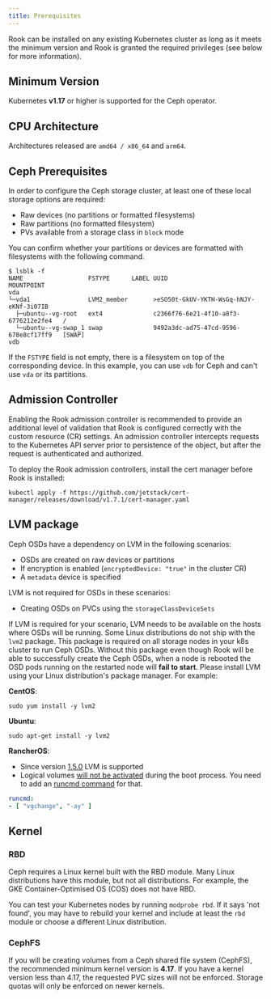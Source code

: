```yaml
---
title: Prerequisites
---
```


Rook can be installed on any existing Kubernetes cluster as long as it meets the minimum version
and Rook is granted the required privileges (see below for more information).

## Minimum Version

Kubernetes **v1.17** or higher is supported for the Ceph operator.

## CPU Architecture

Architectures released are `amd64 / x86_64` and `arm64`.

## Ceph Prerequisites

In order to configure the Ceph storage cluster, at least one of these local storage options are required:

* Raw devices (no partitions or formatted filesystems)
* Raw partitions (no formatted filesystem)
* PVs available from a storage class in `block` mode

You can confirm whether your partitions or devices are formatted with filesystems with the following command.

```console
$ lsblk -f
NAME                  FSTYPE      LABEL UUID                                   MOUNTPOINT
vda
└─vda1                LVM2_member       >eSO50t-GkUV-YKTH-WsGq-hNJY-eKNf-3i07IB
  ├─ubuntu--vg-root   ext4              c2366f76-6e21-4f10-a8f3-6776212e2fe4   /
  └─ubuntu--vg-swap_1 swap              9492a3dc-ad75-47cd-9596-678e8cf17ff9   [SWAP]
vdb
```

If the `FSTYPE` field is not empty, there is a filesystem on top of the corresponding device. In this example, you can use `vdb` for Ceph and can't use `vda` or its partitions.

## Admission Controller

Enabling the Rook admission controller is recommended to provide an additional level of validation that Rook is configured correctly with the custom resource (CR) settings. An admission controller intercepts requests to the Kubernetes API server prior to persistence of the object, but after the request is authenticated and authorized.

To deploy the Rook admission controllers, install the cert manager before Rook is installed:

```console
kubectl apply -f https://github.com/jetstack/cert-manager/releases/download/v1.7.1/cert-manager.yaml
```

## LVM package

Ceph OSDs have a dependency on LVM in the following scenarios:

* OSDs are created on raw devices or partitions
* If encryption is enabled (`encryptedDevice: "true"` in the cluster CR)
* A `metadata` device is specified

LVM is not required for OSDs in these scenarios:

* Creating OSDs on PVCs using the `storageClassDeviceSets`

If LVM is required for your scenario, LVM needs to be available on the hosts where OSDs will be running.
Some Linux distributions do not ship with the `lvm2` package. This package is required on all storage nodes in your k8s cluster to run Ceph OSDs.
Without this package even though Rook will be able to successfully create the Ceph OSDs, when a node is rebooted the OSD pods
running on the restarted node will **fail to start**. Please install LVM using your Linux distribution's package manager. For example:

**CentOS**:

```console
sudo yum install -y lvm2
```

**Ubuntu**:

```console
sudo apt-get install -y lvm2
```

**RancherOS**:

* Since version [1.5.0](https://github.com/rancher/os/issues/2551) LVM is supported
* Logical volumes [will not be activated](https://github.com/koor-tech/koor/issues/5027) during the boot process. You need to add an [runcmd command](https://rancher.com/docs/os/v1.x/en/installation/configuration/running-commands/) for that.

```yaml
runcmd:
- [ "vgchange", "-ay" ]
```

## Kernel

### RBD

Ceph requires a Linux kernel built with the RBD module. Many Linux distributions have this module, but not all distributions.
For example, the GKE Container-Optimised OS (COS) does not have RBD.

You can test your Kubernetes nodes by running `modprobe rbd`.
If it says 'not found', you may have to rebuild your kernel and include at least the `rbd` module
or choose a different Linux distribution.

### CephFS

If you will be creating volumes from a Ceph shared file system (CephFS), the recommended minimum kernel version is **4.17**.
If you have a kernel version less than 4.17, the requested PVC sizes will not be enforced. Storage quotas will only be
enforced on newer kernels.
